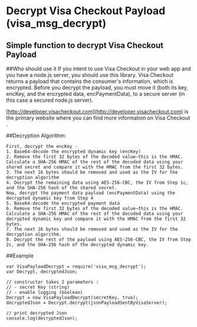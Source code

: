 # Decrypt Visa Checkout Payload (visa_msg_decrypt)
## Simple function to decrypt Visa Checkout Payload

##Who should use it
If you intent to use Visa Checkout in your web app and you have a node.js server, you should use this library. Visa Checkout returns a payload that contains the consumer's information, which is encrypted. Before you decrypt the payload, you must move it (both its key, encKey, and the encrypted data, encPaymentData), to a secure server (in this case a secured node.js server). 

[http://developer.visacheckout.com](http://developer.visacheckout.com) is the primary website where you can find more information on Visa Checkout .


##Decryption Algorithm:

    First, decrypt the encKey -
	1. Base64-decode the encrypted dynamic key (encKey)
    2. Remove the first 32 bytes of the decoded value–this is the HMAC. Calculate a SHA-256 HMAC of the rest of the decoded data using your shared secret and compare it with the HMAC from the first 32 bytes.
    3. The next 16 bytes should be removed and used as the IV for the decryption algorithm
    4. Decrypt the remaining data using AES-256-CBC, the IV from Step 1c, and the SHA-256 hash of the shared secret.
    Now, decrypt the payment data payload (encPaymentData) using the decrypted dynamic key from Step 4
    5. Base64-decode the encrypted payment data
    6. Remove the first 32 bytes of the decoded value–this is the HMAC.  Calculate a SHA-256 HMAC of the rest of the decoded data using your decrypted dynamic key and compare it with the HMAC from the first 32 bytes.
    7. The next 16 bytes should be removed and used as the IV for the decryption algorithm.
    8. Decrypt the rest of the payload using AES-256-CBC, the IV from Step 2c, and the SHA-256 hash of the decrypted dynamic key.

    
##Example 


    var VisaPayloadDecrypt = require('visa_msg_decrypt');
    var Decrypt, decryptedJson;
    
    // constructor takes 2 parameters : 
    // - secret Key (string)
    // - enable logging (boolean)
    Decrypt = new VisaPayloadDecrypt(secretKey, true);
    decryptedJson = Decrypt.decrypt(jsonPayloadSentByVisaServer);
    
    // print decrypted Json
    console.log(decryptedJson);